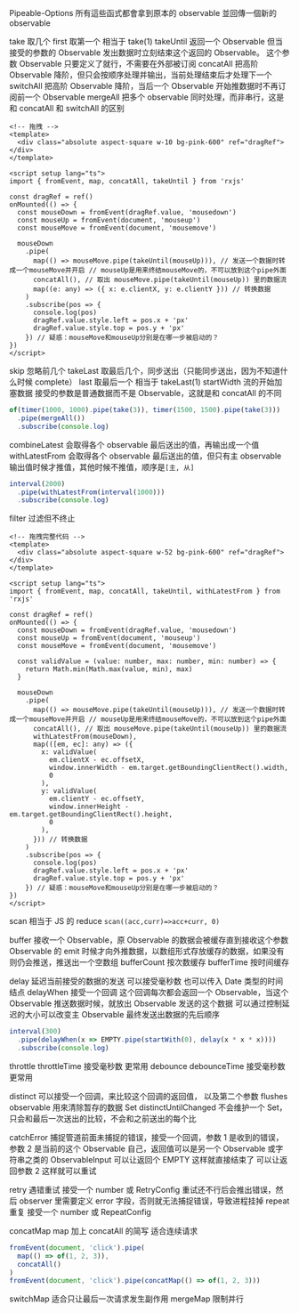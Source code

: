 Pipeable-Options
所有這些函式都會拿到原本的 observable 並回傳一個新的 observable

take 取几个
first 取第一个 相当于 take(1)
takeUntil 返回一个 Observable 但当接受的参数的 Observable 发出数据时立刻结束这个返回的 Observable。 这个参数 Observable 只要定义了就行，不需要在外部被订阅
concatAll 把高阶 Observable 降阶，但只会按顺序处理并输出，当前处理结束后才处理下一个
switchAll 把高阶 Observable 降阶，当后一个 Observable 开始推数据时不再订阅前一个 Observable
mergeAll 把多个 observable 同时处理，而非串行，这是和 concatAll 和 switchAll 的区别

```vue
<!-- 拖拽 -->
<template>
  <div class="absolute aspect-square w-10 bg-pink-600" ref="dragRef"></div>
</template>

<script setup lang="ts">
import { fromEvent, map, concatAll, takeUntil } from 'rxjs'

const dragRef = ref()
onMounted(() => {
  const mouseDown = fromEvent(dragRef.value, 'mousedown')
  const mouseUp = fromEvent(document, 'mouseup')
  const mouseMove = fromEvent(document, 'mousemove')

  mouseDown
    .pipe(
      map(() => mouseMove.pipe(takeUntil(mouseUp))), // 发送一个数据时转成一个mouseMove并开启 // mouseUp是用来终结mouseMove的，不可以放到这个pipe外面
      concatAll(), // 取出 mouseMove.pipe(takeUntil(mouseUp)) 里的数据流
      map((e: any) => ({ x: e.clientX, y: e.clientY })) // 转换数据
    )
    .subscribe(pos => {
      console.log(pos)
      dragRef.value.style.left = pos.x + 'px'
      dragRef.value.style.top = pos.y + 'px'
    }) // 疑惑：mouseMove和mouseUp分别是在哪一步被启动的？
})
</script>
```

skip 忽略前几个
takeLast 取最后几个，同步送出（只能同步送出，因为不知道什么时候 complete）
last 取最后一个 相当于 takeLast(1)
startWidth 流的开始加塞数据 接受的参数是普通数据而不是 Observable，这就是和 concatAll 的不同

```ts
of(timer(1000, 1000).pipe(take(3)), timer(1500, 1500).pipe(take(3)))
  .pipe(mergeAll())
  .subscribe(console.log)
```

combineLatest 会取得各个 observable 最后送出的值，再输出成一个值
withLatestFrom 会取得各个 observable 最后送出的值，但只有主 observable 输出值时候才推值，其他时候不推值，顺序是`[主, 从]`

```ts
interval(2000)
  .pipe(withLatestFrom(interval(1000)))
  .subscribe(console.log)
```

filter 过滤但不终止

```vue
<!-- 拖拽完整代码 -->
<template>
  <div class="absolute aspect-square w-52 bg-pink-600" ref="dragRef"></div>
</template>

<script setup lang="ts">
import { fromEvent, map, concatAll, takeUntil, withLatestFrom } from 'rxjs'

const dragRef = ref()
onMounted(() => {
  const mouseDown = fromEvent(dragRef.value, 'mousedown')
  const mouseUp = fromEvent(document, 'mouseup')
  const mouseMove = fromEvent(document, 'mousemove')

  const validValue = (value: number, max: number, min: number) => {
    return Math.min(Math.max(value, min), max)
  }

  mouseDown
    .pipe(
      map(() => mouseMove.pipe(takeUntil(mouseUp))), // 发送一个数据时转成一个mouseMove并开启 // mouseUp是用来终结mouseMove的，不可以放到这个pipe外面
      concatAll(), // 取出 mouseMove.pipe(takeUntil(mouseUp)) 里的数据流
      withLatestFrom(mouseDown),
      map(([em, ec]: any) => ({
        x: validValue(
          em.clientX - ec.offsetX,
          window.innerWidth - em.target.getBoundingClientRect().width,
          0
        ),
        y: validValue(
          em.clientY - ec.offsetY,
          window.innerHeight - em.target.getBoundingClientRect().height,
          0
        ),
      })) // 转换数据
    )
    .subscribe(pos => {
      console.log(pos)
      dragRef.value.style.left = pos.x + 'px'
      dragRef.value.style.top = pos.y + 'px'
    }) // 疑惑：mouseMove和mouseUp分别是在哪一步被启动的？
})
</script>
```

scan 相当于 JS 的 reduce `scan((acc,curr)=>acc+curr, 0)`

buffer 接收一个 Observable，原 Observable 的数据会被缓存直到接收这个参数 Observable 的 emit 时候才向外推数据，以数组形式存放缓存的数据，如果没有则仍会推送，推送出一个空数组
bufferCount 按次数缓存
bufferTime 按时间缓存

delay 延迟当前接受的数据的发送 可以接受毫秒数 也可以传入 Date 类型的时间结点
delayWhen 接受一个回调 这个回调每次都会返回一个 Observable，当这个 Observable 推送数据时候，就放出 Observable 发送的这个数据
可以通过控制延迟的大小可以改变主 Observable 最终发送出数据的先后顺序

```ts
interval(300)
  .pipe(delayWhen(x => EMPTY.pipe(startWith(0), delay(x * x * x))))
  .subscribe(console.log)
```

throttle
throttleTime 接受毫秒数 更常用
debounce
debounceTime 接受毫秒数 更常用

distinct 可以接受一个回调，来比较这个回调的返回值， 以及第二个参数 flushes observable 用來清除暂存的数据 Set
distinctUntilChanged 不会维护一个 Set，只会和最后一次送出的比较，不会和之前送出的每个比

catchError 捕捉管道前面未捕捉的错误，接受一个回调，参数 1 是收到的错误，参数 2 是当前的这个 Observable 自己，返回值可以是另一个 Observable 或字符串之类的 ObservableInput
可以让返回个 EMPTY 这样就直接结束了 可以让返回参数 2 这样就可以重试

retry 遇错重试 接受一个 number 或 RetryConfig 重试还不行后会推出错误，然后 observer 里需要定义 error 字段，否则就无法捕捉错误，导致进程挂掉
repeat 重复 接受一个 number 或 RepeatConfig

concatMap map 加上 concatAll 的简写 适合连续请求

```ts
fromEvent(document, 'click').pipe(
  map(() => of(1, 2, 3)),
  concatAll()
)
fromEvent(document, 'click').pipe(concatMap(() => of(1, 2, 3)))
```

switchMap 适合只让最后一次请求发生副作用
mergeMap 限制并行
